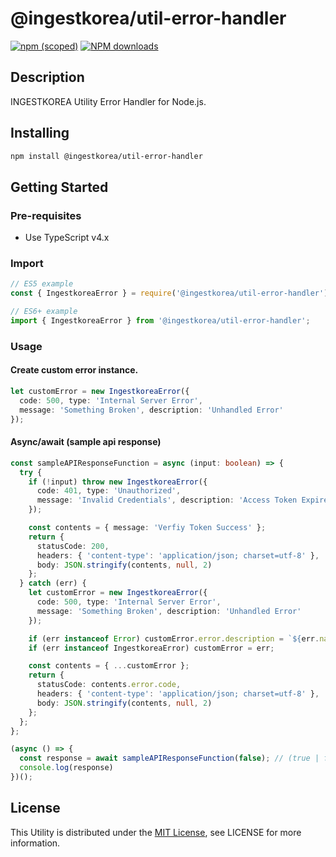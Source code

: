 # @ingestkorea/util-error-handler

[![npm (scoped)](https://img.shields.io/npm/v/@ingestkorea/util-error-handler?style=flat-square)](https://www.npmjs.com/package/@ingestkorea/util-error-handler)
[![NPM downloads](https://img.shields.io/npm/dm/@ingestkorea/util-error-handler?style=flat-square)](https://www.npmjs.com/package/@ingestkorea/util-error-handler)

## Description
INGESTKOREA Utility Error Handler for Node.js.

## Installing
```sh
npm install @ingestkorea/util-error-handler
```

## Getting Started

### Pre-requisites
+ Use TypeScript v4.x

### Import
```ts
// ES5 example
const { IngestkoreaError } = require('@ingestkorea/util-error-handler');
```

```ts
// ES6+ example
import { IngestkoreaError } from '@ingestkorea/util-error-handler';
```

### Usage

#### Create custom error instance.
```ts
let customError = new IngestkoreaError({
  code: 500, type: 'Internal Server Error',
  message: 'Something Broken', description: 'Unhandled Error'
});
```

#### Async/await (sample api response)
```ts
const sampleAPIResponseFunction = async (input: boolean) => {
  try {
    if (!input) throw new IngestkoreaError({
      code: 401, type: 'Unauthorized',
      message: 'Invalid Credentials', description: 'Access Token Expired'
    });

    const contents = { message: 'Verfiy Token Success' };
    return {
      statusCode: 200,
      headers: { 'content-type': 'application/json; charset=utf-8' },
      body: JSON.stringify(contents, null, 2)
    };
  } catch (err) {
    let customError = new IngestkoreaError({
      code: 500, type: 'Internal Server Error',
      message: 'Something Broken', description: 'Unhandled Error'
    });

    if (err instanceof Error) customError.error.description = `${err.name}: ${err.message}`;
    if (err instanceof IngestkoreaError) customError = err;

    const contents = { ...customError };
    return {
      statusCode: contents.error.code,
      headers: { 'content-type': 'application/json; charset=utf-8' },
      body: JSON.stringify(contents, null, 2)
    };
  };
};

(async () => {
  const response = await sampleAPIResponseFunction(false); // (true | false)
  console.log(response)
})();
```

## License
This Utility is distributed under the [MIT License](https://opensource.org/licenses/MIT), see LICENSE for more information.
